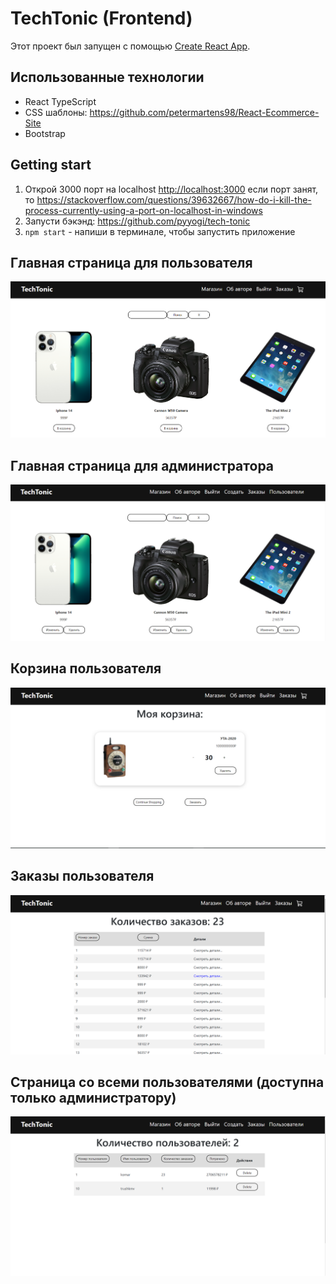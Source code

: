 # TechTonic (Frontend)

Этот проект был запущен с помощью [Create React App](https://github.com/facebook/create-react-app).

## Использованные технологии
+ React TypeScript
+ CSS шаблоны: https://github.com/petermartens98/React-Ecommerce-Site
+ Bootstrap
## Getting start
1) Открой 3000 порт на localhost [http://localhost:3000](http://localhost:3000)
если порт занят, то https://stackoverflow.com/questions/39632667/how-do-i-kill-the-process-currently-using-a-port-on-localhost-in-windows
2) Запусти бэкэнд: https://github.com/pyyogi/tech-tonic 
3) `npm start` - напиши в терминале, чтобы запустить приложение

## Главная страница для пользователя
![Alt text](./public/user_shop_page.png)
## Главная страница для администратора
![Alt text](./public/admin_shop_page.png)
## Корзина пользователя
![Alt text](./public/user_basket.png)
## Заказы пользователя
![Alt text](./public/user_orders.png)
## Страница со всеми пользователями (доступна только администратору)
![Alt text](./public/admin_users.png)